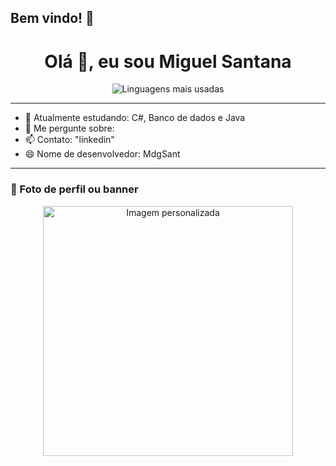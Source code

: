 ## Bem vindo! 👋

<h1 align="center">Olá 👋, eu sou Miguel Santana</h1>

<p align="center">
  <img src="https://github-readme-stats.vercel.app/api/top-langs/?username=SEU_USUARIO&layout=compact&langs_count=6&theme=radical" alt="Linguagens mais usadas">
</p>

---

- 🌱 Atualmente estudando: C#, Banco de dados e Java
- 💬 Me pergunte sobre: 
- 📫 Contato: "linkedin"
- 😄 Nome de desenvolvedor: MdgSant

---

### 📸 Foto de perfil ou banner

<p align="center">
  <img src="https://www.google.com/url?sa=i&url=https%3A%2F%2Ftenor.com%2Fsearch%2Ftyping-anime-gifs&psig=AOvVaw0eD7I1rM_D3iYGJIFIMwx5&ust=1756420892913000&source=images&cd=vfe&opi=89978449&ved=0CBQQjRxqFwoTCJj4y_aHrI8DFQAAAAAdAAAAABAE" alt="Imagem personalizada" width="400"/>
</p>

<!--
**MdgSant/MdgSant** is a ✨ _special_ ✨ repository because its `README.md` (this file) appears on your GitHub profile.

Here are some ideas to get you started:

- 🔭 I’m currently working on ...
- 🌱 I’m currently learning ...
- 👯 I’m looking to collaborate on ...
- 🤔 I’m looking for help with ...
- 💬 Ask me about ...
- 📫 How to reach me: ...
- 😄 Pronouns: ...
- ⚡ Fun fact: ...
-->
